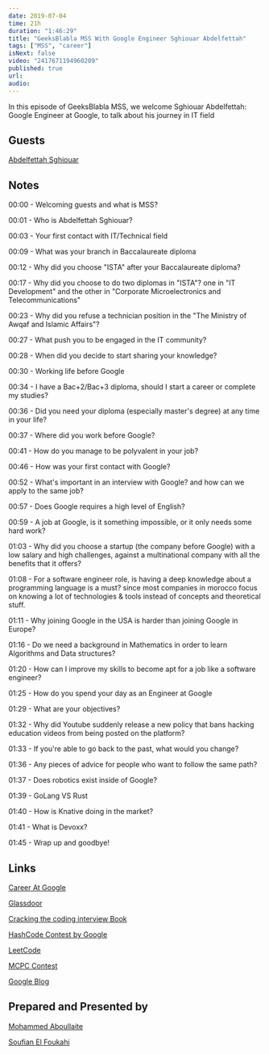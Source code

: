 ```yaml
---
date: 2019-07-04
time: 21h
duration: "1:46:29"
title: "GeeksBlabla MSS With Google Engineer Sghiouar Abdelfettah"
tags: ["MSS", "career"]
isNext: false
video: "2417671194960209"
published: true
url:
audio:
---
```


In this episode of GeeksBlabla MSS, we welcome Sghiouar Abdelfettah: Google Engineer at Google, to talk about his journey in IT field

## Guests

[Abdelfettah Sghiouar](https://twitter.com/boredabdel)

## Notes

00:00 - Welcoming guests and what is MSS?

00:01 - Who is Abdelfettah Sghiouar?

00:03 - Your first contact with IT/Technical field

00:09 - What was your branch in Baccalaureate diploma

00:12 - Why did you choose "ISTA" after your Baccalaureate diploma?

00:17 - Why did you choose to do two diplomas in "ISTA"? one in "IT Development" and the other in "Corporate Microelectronics and Telecommunications"

00:23 - Why did you refuse a technician position in the "The Ministry of Awqaf and Islamic Affairs"?

00:27 - What push you to be engaged in the IT community?

00:28 - When did you decide to start sharing your knowledge?

00:30 - Working life before Google

00:34 - I have a Bac+2/Bac+3 diploma, should I start a career or complete my studies?

00:36 - Did you need your diploma (especially master's degree) at any time in your life?

00:37 - Where did you work before Google?

00:41 - How do you manage to be polyvalent in your job?

00:46 - How was your first contact with Google?

00:52 - What's important in an interview with Google? and how can we apply to the same job?

00:57 - Does Google requires a high level of English?

00:59 - A job at Google, is it something impossible, or it only needs some hard work?

01:03 - Why did you choose a startup (the company before Google) with a low salary and high challenges, against a multinational company with all the benefits that it offers?

01:08 - For a software engineer role, is having a deep knowledge about a programming language is a must? since most companies in morocco focus on knowing a lot of technologies & tools instead of concepts and theoretical stuff.

01:11 - Why joining Google in the USA is harder than joining Google in Europe?

01:16 - Do we need a background in Mathematics in order to learn Algorithms and Data structures?

01:20 - How can I improve my skills to become apt for a job like a software engineer?

01:25 - How do you spend your day as an Engineer at Google

01:29 - What are your objectives?

01:32 - Why did Youtube suddenly release a new policy that bans hacking education videos from being posted on the platform?

01:33 - If you're able to go back to the past, what would you change?

01:36 - Any pieces of advice for people who want to follow the same path?

01:37 - Does robotics exist inside of Google?

01:39 - GoLang VS Rust

01:40 - How is Knative doing in the market?

01:41 - What is Devoxx?

01:45 - Wrap up and goodbye!

## Links

[Career At Google](https://careers.google.com/jobs)

[Glassdoor](https://www.glassdoor.com)

[Cracking the coding interview Book](http://www.crackingthecodinginterview.com)

[HashCode Contest by Google](https://codingcompetitions.withgoogle.com/hashcode)

[LeetCode](https://leetcode.com)

[MCPC Contest](https://www.facebook.com/MoroccanCPC)

[Google Blog](https://blog.google)

## Prepared and Presented by

[Mohammed Aboullaite](https://www.facebook.com/aboullaite)

[Soufian El Foukahi](https://twitter.com/souffanda)
